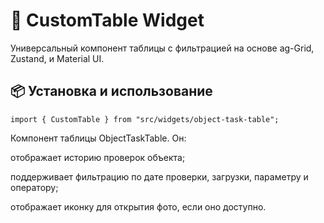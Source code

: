 # 🧾 CustomTable Widget

Универсальный компонент таблицы с фильтрацией на основе ag-Grid, Zustand, и Material UI.

## 📦 Установка и использование

```tsx
import { CustomTable } from "src/widgets/object-task-table";
```

Компонент таблицы ObjectTaskTable. Он:

отображает историю проверок объекта;

поддерживает фильтрацию по дате проверки, загрузки, параметру и оператору;

отображает иконку для открытия фото, если оно доступно.

